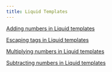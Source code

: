 ```yaml
---
title: Liquid Templates
---
```


[Adding numbers in Liquid templates](adding-numbers)

[Escaping tags in Liquid templates](escaping-tags)

[Multiplying numbers in Liquid templates](multiply-numbers)

[Subtracting numbers in Liquid templates](subtract-numbers)
